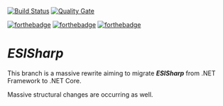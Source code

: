 [![Build Status](https://travis-ci.org/wranders/ESISharp.svg?branch=v1-core)](https://travis-ci.org/wranders/ESISharp)
[![Quality Gate](https://sonarcloud.io/api/badges/gate?key=wranders:esisharp:v1-core)](https://sonarcloud.io/dashboard/index/wranders:esisharp:v1-core)

[![forthebadge](http://forthebadge.com/images/badges/contains-technical-debt.svg)](http://forthebadge.com)
[![forthebadge](http://forthebadge.com/images/badges/fuck-it-ship-it.svg)](http://forthebadge.com)
[![forthebadge](http://forthebadge.com/images/badges/made-with-crayons.svg)](http://forthebadge.com)

# ***ESISharp***

This branch is a massive rewrite aiming to migrate ***ESISharp*** from .NET Framework to .NET Core. 

Massive structural changes are occurring as well.
